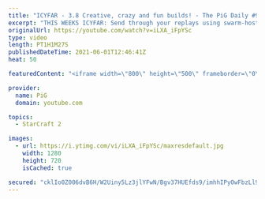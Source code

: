```yaml
---
title: "ICYFAR - 3.8 Creative, crazy and fun builds! - The PiG Daily #91"
excerpt: "THIS WEEKS ICYFAR: Send through your replays using swarm-hosts, tempest (plz ones using that stun!) and the new tanks or cyclones. The more back and forth or creative the better! Send submissions to eonblu95@gmail.com as attachment AND only ICYFAR as title! Lastest submission until the second daily of"
originalUrl: https://youtube.com/watch?v=iLXA_iFpYSc
type: video
length: PT1H1M27S
publishedDateTime: 2021-06-01T12:46:41Z
heat: 50

featuredContent: "<iframe width=\"800\" height=\"500\" frameborder=\"0\" src=\"https://www.youtube.com/embed/iLXA_iFpYSc\" allow=\"accelerometer; autoplay; encrypted-media; gyroscope; picture-in-picture\" allowfullscreen></iframe>"

provider:
  name: PiG
  domain: youtube.com

topics:
  - StarCraft 2

images:
  - url: https://i.ytimg.com/vi/iLXA_iFpYSc/maxresdefault.jpg
    width: 1280
    height: 720
    isCached: true

secured: "cklIo0Z006dvB6H/W2Uiny5Lz3jlYFwN/Bgv37HUEfds9/imhhIPyOwFbzLl9PWVqIocu/0ILE4fiaPVroYGKdtIMK/tNvhpW2f19YnpqN09INMBWAv3ueXbX+1KNedJIt7dSHQHsH/SFFCjflmuNdXHUjMfuujrLpSwq2/PZgKkeo49WkE9YuhySyCJe2E/ymosif7+SAa1wgZFGYNU/t53uVWbZfWHKshsjhUzfaLaMbSuUI3UT0MZA9XHe19zjpWGmfNcVeaqOwnV38lx5FLdlvTQ2xBnsnj8wRUIa1MQ2R81uqdXTQIJRm3ycc5Y6FZOnth8sxjJbQ3OiHrFTYD5Mt+P9Ck9JMP5/V2aIhgkGdc6iS/jv85qsO2p5OBam8aRgjGrGaVkosovF2zXBx4Cvsb844KUd0JLO/PZu1E=;S4C6dPGMCwFWHKNtyQ4PcQ=="
---
```


